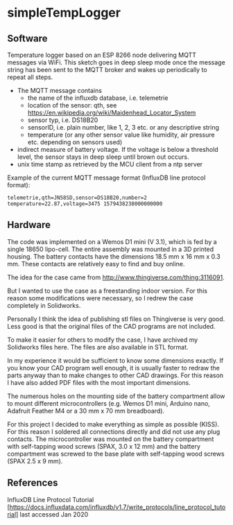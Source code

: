# simpleTempLogger

## Software

Temperature logger based on an ESP 8266 node delivering MQTT messages via WiFi. This sketch goes in deep sleep mode once the message string has been sent to the MQTT broker and wakes up periodically to repeat all steps.

* The MQTT message contains
  * the name of the influxdb database, i.e. telemetrie
  * location of the sensor: qth, see https://en.wikipedia.org/wiki/Maidenhead_Locator_System
  * sensor typ, i.e. DS18B20
  * sensorID, i.e. plain number, like 1, 2, 3 etc. or any descriptive string
  * temperature (or any other sensor value like humidity, air pressure etc. depending on sensors used)
* indirect measure of battery voltage. If the voltage is below a threshold level, the sensor stays in deep sleep until brown out occurs.
* unix time stamp as retrieved by the MCU client from a ntp server

Example of the current MQTT message format (InfluxDB line protocol format): 

    telemetrie,qth=JN58SD,sensor=DS18B20,number=2 temperature=22.87,voltage=3475 1579438238000000000


## Hardware

The code was implemented on a Wemos D1 mini (V 3.1), which is fed by a single 18650 lipo-cell. The entire assembly was mounted in a 3D printed housing. The battery contacts have the dimensions 18.5 mm x 16 mm x 0.3 mm. These contacts are relatively easy to find and buy online. 

The idea for the case came from http://www.thingiverse.com/thing:3116091. 

But I wanted to use the case as a freestanding indoor version. For this reason some modifications were necessary, so I redrew the case completely in Solidworks. 

Personally I think the idea of publishing stl files on Thingiverse is very good. Less good is that the original files of the CAD programs are not included. 

To make it easier for others to modify the case, I have archived my Solidworks files here. The files are also available in STL format. 

In my experience it would be sufficient to know some dimensions exactly. If you know your CAD program well enough, it is usually faster to redraw the parts anyway than to make changes to other CAD drawings. For this reason I have also added PDF files with the most important dimensions. 

The numerous holes on the mounting side of the battery compartment allow to mount different microcontrollers (e.g. Wemos D1 mini, Arduino nano, Adafruit Feather M4 or a 30 mm x 70 mm breadboard).

For this project I decided to make everything as simple as possible (KISS). For this reason I soldered all connections directly and did not use any plug contacts. The microcontroller was mounted on the battery compartment with self-tapping wood screws (SPAX, 3.0 x 12 mm) and the battery compartment was screwed to the base plate with self-tapping wood screws (SPAX 2.5 x 9 mm). 

## References

InfluxDB Line Protocol Tutorial [https://docs.influxdata.com/influxdb/v1.7/write_protocols/line_protocol_tutorial] last accessed Jan 2020
